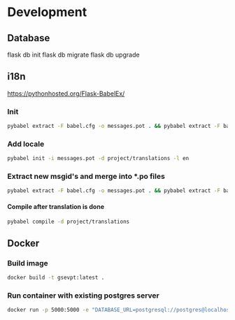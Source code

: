 # Development

## Database

flask db init
flask db migrate
flask db upgrade

## i18n

<https://pythonhosted.org/Flask-BabelEx/>

### Init

```sh
pybabel extract -F babel.cfg -o messages.pot . && pybabel extract -F babel.cfg -k lazy_gettext -o messages.pot . && pybabel init -i messages.pot -d project/translations -l de
```

### Add locale

```sh
pybabel init -i messages.pot -d project/translations -l en
```

### Extract new msgid's and merge into \*.po files

```sh
pybabel extract -F babel.cfg -o messages.pot . && pybabel extract -F babel.cfg -k lazy_gettext -o messages.pot . && pybabel update -N -i messages.pot -d project/translations
```

#### Compile after translation is done

```sh
pybabel compile -d project/translations
```

## Docker

### Build image

```sh
docker build -t gsevpt:latest .
```

### Run container with existing postgres server

```sh
docker run -p 5000:5000 -e "DATABASE_URL=postgresql://postgres@localhost/gsevpt" "gsevpt:latest"
```
